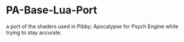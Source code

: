 # PA-Base-Lua-Port
a port of the shaders used in Pibby: Apocalypse for Psych Engine while trying to stay accurate.
